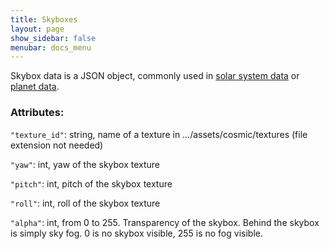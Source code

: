 ```yaml
---
title: Skyboxes
layout: page
show_sidebar: false
menubar: docs_menu
---
```


Skybox data is a JSON object, commonly used in [solar system data](/addonsupport/solarsystems) or [planet data](/addonsupport/planets).

### Attributes:

`"texture_id"`: string, name of a texture in …/assets/cosmic/textures (file extension not needed)

`"yaw"`: int, yaw of the skybox texture

`"pitch"`: int, pitch of the skybox texture

`"roll"`: int, roll of the skybox texture

`"alpha"`: int, from 0 to 255. Transparency of the skybox. Behind the skybox is simply sky fog. 0 is no skybox visible, 255 is no fog visible.
